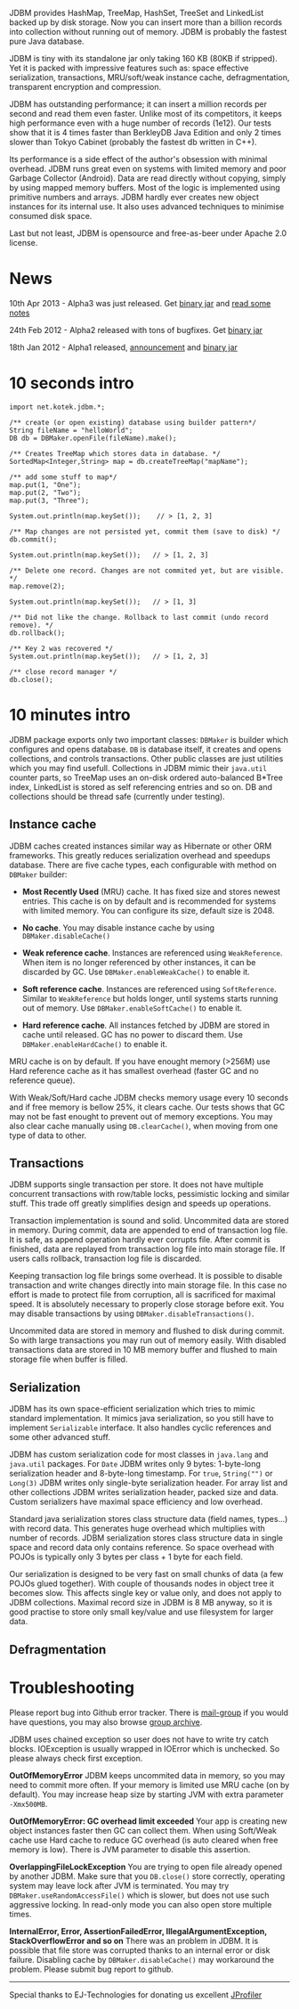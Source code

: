 JDBM provides HashMap, TreeMap, HashSet, TreeSet and LinkedList backed up by disk storage.
Now you can insert more than a billion records into collection without running out of memory.
JDBM is probably the fastest pure Java database.

JDBM is tiny with its standalone jar only taking 160 KB (80KB if stripped). Yet it is packed with
impressive features such as: space effective serialization, transactions, MRU/soft/weak instance cache,
defragmentation, transparent encryption and compression.

JDBM has outstanding performance; it can insert a million records per second and read them even faster.
Unlike most of its competitors, it keeps high performance even with a huge number of records (1e12).
Our tests show that it is 4 times faster than BerkleyDB Java Edition and only 2 times slower than
Tokyo Cabinet (probably the fastest db written in C++).

Its performance is a side effect of the author's obsession with minimal overhead.
JDBM runs great even on systems with limited memory and poor Garbage Collector (Android).
Data are read directly without copying, simply by using mapped memory buffers.
Most of the logic is implemented using primitive numbers and arrays. JDBM hardly ever creates new object
instances for its internal use. It also uses advanced techniques to minimise consumed disk space.

Last but not least, JDBM is opensource and free-as-beer under Apache 2.0 license.

News
====
10th Apr 2013 - Alpha3 was just released.  Get [binary jar](https://github.com/downloads/jankotek/JDBM3/JDBM-3.0-alpha3.jar) and [read some notes](http://groups.google.com/group/jdbm/browse_thread/thread/db1f0ed52ce5fb3c)

24th Feb 2012 - Alpha2 released with tons of bugfixes. Get [binary jar](https://github.com/downloads/jankotek/JDBM3/JDBM-3.0-alpha2.jar)

18th Jan 2012 - Alpha1 released, [announcement](http://kotek.net/blog/jdbm_3.0_alpha_1_released) and
[binary jar](https://github.com/downloads/jankotek/JDBM3/JDBM-3.0-alpha-1.jar)


10 seconds intro
================
	import net.kotek.jdbm.*;

	/** create (or open existing) database using builder pattern*/
	String fileName = "helloWorld";
	DB db = DBMaker.openFile(fileName).make();

	/** Creates TreeMap which stores data in database. */
	SortedMap<Integer,String> map = db.createTreeMap("mapName");

	/** add some stuff to map*/
	map.put(1, "One");
	map.put(2, "Two");
	map.put(3, "Three");

	System.out.println(map.keySet());    // > [1, 2, 3]

	/** Map changes are not persisted yet, commit them (save to disk) */
	db.commit();

	System.out.println(map.keySet());   // > [1, 2, 3]

	/** Delete one record. Changes are not commited yet, but are visible. */
	map.remove(2);

	System.out.println(map.keySet());   // > [1, 3]

	/** Did not like the change. Rollback to last commit (undo record remove). */
	db.rollback();

	/** Key 2 was recovered */
	System.out.println(map.keySet());   // > [1, 2, 3]

	/** close record manager */
	db.close();


10 minutes intro
================

JDBM package exports only two important classes: `DBMaker` is builder which configures and opens database. `DB` is database itself, it creates and opens collections, and controls transactions. Other public classes are just utilities which you may find usefull. Collections in JDBM mimic their `java.util` counter parts, so TreeMap uses an on-disk ordered auto-balanced B*Tree index, LinkedList is stored as self referencing entries and so on. DB and collections should be thread safe (currently under testing).
 
Instance cache
--------------
JDBM caches created instances similar way as Hibernate or other ORM frameworks. This greatly reduces serialization overhead and speedups database. There are five cache types, each configurable with method on `DBMaker` builder:

*  **Most Recently Used** (MRU) cache. It has fixed size and stores newest entries. This cache is on by default and is recommended for systems with limited memory. You can configure its size, default size is 2048.

*  **No cache**. You may disable instance cache by using `DBMaker.disableCache()`

*  **Weak reference cache**. Instances are referenced using `WeakReference`. When item is no longer referenced by other instances, it can be discarded by GC. Use `DBMaker.enableWeakCache()` to enable it.

*  **Soft reference cache**. Instances are referenced using `SoftReference`. Similar to `WeakReference` but holds longer, until systems starts running out of memory. Use `DBMaker.enableSoftCache()` to enable it.

*  **Hard reference cache**. All instances fetched by JDBM are stored in cache until released. GC has no power to discard them.  Use `DBMaker.enableHardCache()` to enable it.

MRU cache is on by default. If you have enought memory (>256M) use Hard reference cache as it has smallest overhead (faster GC and no reference queue). 

With Weak/Soft/Hard cache JDBM checks memory usage every 10 seconds and if free memory is bellow 25%, it clears cache. Our tests shows that GC may not be fast enought to prevent out of memory exceptions. You may also clear cache manually using `DB.clearCache()`, when moving from one type of data to other.

Transactions
------------
JDBM supports single transaction per store. It does not have multiple concurrent transactions with row/table locks, pessimistic locking and similar stuff. This trade off greatly simplifies design and speeds up operations.

Transaction implementation is sound and solid. Uncommited data are stored in memory. During commit, data are appended to end of transaction log file. It is safe, as append operation hardly ever corrupts file. After commit is finished, data are replayed from transaction log file into main storage file. If users calls rollback, transaction log file is discarded.

Keeping transaction log file brings some overhead. It is possible to disable transaction and write changes directly into main storage file. In this case no effort is made to protect file from corruption, all is sacrificed for maximal speed. It is absolutely necessary to properly close storage before exit. You may disable transactions by using `DBMaker.disableTransactions()`.

Uncommited data are stored in memory and flushed to disk during commit. So with large transactions you may run out of memory easily. With disabled transactions data are stored in 10 MB memory buffer and flushed to main storage file when buffer is filled.


Serialization
-------------
JDBM has its own space-efficient serialization which tries to mimic standard implementation. It mimics java serialization, so you still have to implement `Serializable` interface. It also handles cyclic references and some other advanced stuff.

JDBM has custom serialization code for most classes in `java.lang` and `java.util` packages. For `Date` JDBM writes only 9 bytes: 1-byte-long serialization header and 8-byte-long timestamp. For `true`, `String("")` or `Long(3)` JDBM writes only single-byte serialization header. For array list and other collections JDBM writes serialization header, packed size and data. Custom serializers have maximal space efficiency and low overhead.

Standard java serialization stores class structure data (field names, types...) with record data. This generates huge overhead which multiplies with number of records. JDBM serialization stores class structure data in single space and record data only contains reference. So space overhead with POJOs is typically only 3 bytes per class + 1 byte for each field. 

Our serialization is designed to be very fast on small chunks of data (a few POJOs glued together). With couple of thousands nodes in object tree it  becomes slow. This affects single key or value only, and does not apply to JDBM collections. Maximal record size in JDBM is 8 MB anyway, so it is good practise to store only small key/value and use filesystem for larger data.

Defragmentation
---------------



Troubleshooting
===============

Please report bug into Github error tracker. There is [mail-group](mailto:jdbm@googlegroups.com) if you would have questions, you may also browse [group archive](http://groups.google.com/group/jdbm).

JDBM uses chained exception so user does not have to write try catch blocks. IOException is usually wrapped in IOError which is unchecked. So please always check first exception.

**OutOfMemoryError**
JDBM keeps uncommited data in memory, so you may need to commit more often. If your memory is limited use MRU cache (on by default). You may increase heap size by starting JVM with extra parameter `-Xmx500MB`.

**OutOfMemoryError: GC overhead limit exceeded**
Your app is creating new object instances faster then GC can collect them. When using Soft/Weak cache use Hard cache to reduce GC overhead (is auto cleared when free memory is low). There is JVM parameter to disable this assertion.

**OverlappingFileLockException**
You are trying to open file already opened by another JDBM. Make sure that you `DB.close()` store correctly, operating system may leave lock after JVM is terminated. You may try `DBMaker.useRandomAccessFile()` which is slower, but does not use such aggressive locking. In read-only mode you can also open store multiple times.

**InternalError, Error, AssertionFailedError, IllegalArgumentException, StackOverflowError and so on**
There was an problem in JDBM. It is possible that file store was corrupted thanks to an internal error or disk failure. Disabling cache by `DBMaker.disableCache()` may workaround the problem. Please submit bug report to github. 

---
Special thanks to EJ-Technologies for donating us excellent
[JProfiler](http://www.ej-technologies.com/products/overview.html)




